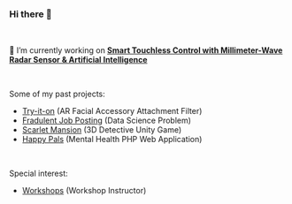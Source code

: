 ### Hi there 👋

<br>

🔭 I’m currently working on **[Smart Touchless Control with Millimeter-Wave Radar Sensor & Artificial Intelligence](https://github.com/leephilipx/smart-touchless-control-radar)**

<br>

Some of my past projects:
- [Try-it-on](https://github.com/leephilipx/AR-Filter-Shopee) (AR Facial Accessory Attachment Filter)
- [Fradulent Job Posting](https://github.com/leephilipx/Fraudulent-Job-Postings) (Data Science Problem)
- [Scarlet Mansion](https://github.com/leephilipx/scarletmansion) (3D Detective Unity Game)
- [Happy Pals](https://github.com/leephilipx/Happy-Pals) (Mental Health PHP Web Application)

<br>

Special interest:
- [Workshops](https://github.com/leephilipx/workshops) (Workshop Instructor)

<!--
**leephilipx/leephilipx** is a ✨ _special_ ✨ repository because its `README.md` (this file) appears on your GitHub profile.

Here are some ideas to get you started:

- 🔭 I’m currently working on ...
- 🌱 I’m currently learning ...
- 👯 I’m looking to collaborate on ...
- 🤔 I’m looking for help with ...
- 💬 Ask me about ...
- 📫 How to reach me: ...
- 😄 Pronouns: ...
- ⚡ Fun fact: ...
-->
